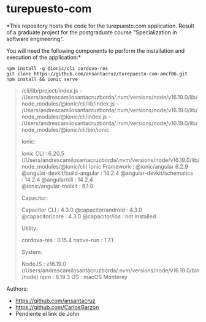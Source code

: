 # turepuesto-com

*This repository hosts the code for the turepuesto.com application. Result of a graduate project for the postgraduate course "Specialization in software engineering".

You will need the following components to perform the installation and execution of the application:* 

    npm install -g @ionic/cli cordova-res
    git clone https://github.com/ansantacruz/turepuesto-com-amcf06.git
    npm install && ionic serve
    
 
> /cli/lib/project/index.js
>        - /Users/andrescamilosantacruzborda/.nvm/versions/node/v16.19.0/lib/node_modules/@ionic/cli/lib/index.js
>        - /Users/andrescamilosantacruzborda/.nvm/versions/node/v16.19.0/lib/node_modules/@ionic/cli/index.js
>        - /Users/andrescamilosantacruzborda/.nvm/versions/node/v16.19.0/lib/node_modules/@ionic/cli/bin/ionic
> 
> Ionic:
> 
>    Ionic CLI                     : 6.20.5
> (/Users/andrescamilosantacruzborda/.nvm/versions/node/v16.19.0/lib/node_modules/@ionic/cli)
> Ionic Framework               : @ionic/angular 6.2.9   
> @angular-devkit/build-angular : 14.2.4    @angular-devkit/schematics  
> : 14.2.4    @angular/cli                  : 14.2.4   
> @ionic/angular-toolkit        : 6.1.0
> 
> Capacitor:
> 
>    Capacitor CLI      : 4.3.0    @capacitor/android : 4.3.0   
> @capacitor/core    : 4.3.0    @capacitor/ios     : not installed
> 
> Utility:
> 
>    cordova-res : 0.15.4    native-run  : 1.7.1
> 
> System:
> 
>    NodeJS : v16.19.0
> (/Users/andrescamilosantacruzborda/.nvm/versions/node/v16.19.0/bin/node)
> npm    : 8.19.3    OS     : macOS Monterey

Authors: 

 - https://github.com/ansantacruz
 - https://github.com/CarlosGarzon
 - Pendiente el link de John


